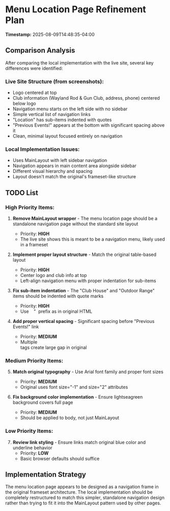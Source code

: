 # Menu Location Page Refinement Plan

**Timestamp:** 2025-08-09T14:48:35-04:00

## Comparison Analysis

After comparing the local implementation with the live site, several key differences were identified:

### Live Site Structure (from screenshots):
- Logo centered at top
- Club information (Wayland Rod & Gun Club, address, phone) centered below logo
- Navigation menu starts on the left side with no sidebar
- Simple vertical list of navigation links
- "Location" has sub-items indented with quotes
- "Previous Events!" appears at the bottom with significant spacing above it
- Clean, minimal layout focused entirely on navigation

### Local Implementation Issues:
- Uses MainLayout with left sidebar navigation
- Navigation appears in main content area alongside sidebar
- Different visual hierarchy and spacing
- Layout doesn't match the original's frameset-like structure

## TODO List

### High Priority Items:

1. **Remove MainLayout wrapper** - The menu location page should be a standalone navigation page without the standard site layout
   - Priority: **HIGH**
   - The live site shows this is meant to be a navigation menu, likely used in a frameset

2. **Implement proper layout structure** - Match the original table-based layout
   - Priority: **HIGH** 
   - Center logo and club info at top
   - Left-align navigation menu with proper indentation for sub-items

3. **Fix sub-item indentation** - The "Club House" and "Outdoor Range" items should be indented with quote marks
   - Priority: **HIGH**
   - Use &nbsp;&nbsp;&nbsp;"&nbsp; prefix as in original HTML

4. **Add proper vertical spacing** - Significant spacing before "Previous Events!" link
   - Priority: **MEDIUM**
   - Multiple <br> tags create large gap in original

### Medium Priority Items:

5. **Match original typography** - Use Arial font family and proper font sizes
   - Priority: **MEDIUM**
   - Original uses font size="-1" and size="2" attributes

6. **Fix background color implementation** - Ensure lightseagreen background covers full page
   - Priority: **MEDIUM**
   - Should be applied to body, not just MainLayout

### Low Priority Items:

7. **Review link styling** - Ensure links match original blue color and underline behavior
   - Priority: **LOW**
   - Basic browser defaults should suffice

## Implementation Strategy

The menu location page appears to be designed as a navigation frame in the original frameset architecture. The local implementation should be completely restructured to match this simpler, standalone navigation design rather than trying to fit it into the MainLayout pattern used by other pages.